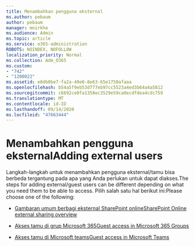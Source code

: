 ```yaml
---
title: Menambahkan pengguna eksternal
ms.author: pebaum
author: pebaum
manager: mnirkhe
ms.audience: Admin
ms.topic: article
ms.service: o365-administration
ROBOTS: NOINDEX, NOFOLLOW
localization_priority: Normal
ms.collection: Adm_O365
ms.custom:
- "742"
- "1200022"
ms.assetid: e8db0be7-fa2a-49e0-8e63-65e1750afaaa
ms.openlocfilehash: b54a5f9eb53d777eb97cc5523a4ed3b64a4a5812
ms.sourcegitcommit: c6692ce0fa1358ec3529e59ca0ecdfdea4cdc759
ms.translationtype: MT
ms.contentlocale: id-ID
ms.lasthandoff: 09/14/2020
ms.locfileid: "47663444"
---
```

# <a name="adding-external-users"></a><span data-ttu-id="9e194-102">Menambahkan pengguna eksternal</span><span class="sxs-lookup"><span data-stu-id="9e194-102">Adding external users</span></span>

<span data-ttu-id="9e194-103">Langkah-langkah untuk menambahkan pengguna eksternal/tamu bisa berbeda tergantung pada apa yang Anda perlukan untuk dapat diakses.</span><span class="sxs-lookup"><span data-stu-id="9e194-103">The steps for adding external/guest users can be different depending on what you need them to be able to access.</span></span> <span data-ttu-id="9e194-104">Pilih salah satu hal berikut ini:</span><span class="sxs-lookup"><span data-stu-id="9e194-104">Please choose one of the following:</span></span>
  
- [<span data-ttu-id="9e194-105">Gambaran umum berbagi eksternal SharePoint online</span><span class="sxs-lookup"><span data-stu-id="9e194-105">SharePoint Online external sharing overview</span></span>](https://docs.microsoft.com/sharepoint/external-sharing-overview)

- [<span data-ttu-id="9e194-106">Akses tamu di grup Microsoft 365</span><span class="sxs-lookup"><span data-stu-id="9e194-106">Guest access in Microsoft 365 Groups</span></span>](https://support.office.com/article/guest-access-in-office-365-groups-bfc7a840-868f-4fd6-a390-f347bf51aff6)

- [<span data-ttu-id="9e194-107">Akses tamu di Microsoft teams</span><span class="sxs-lookup"><span data-stu-id="9e194-107">Guest access in Microsoft Teams</span></span>](https://docs.microsoft.com/microsoftteams/guest-access-checklist)
